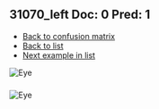 ## 31070_left Doc: 0 Pred: 1
- [Back to confusion matrix](https://github.com/juliandewit/kaggle_retinopathy/blob/master/matrix.md)
- [Back to list](https://github.com/juliandewit/kaggle_retinopathy/blob/master/lists/01/list.md)
- [Next example in list](https://github.com/juliandewit/kaggle_retinopathy/blob/master/lists/01/31/31100_left.md)

![Eye](https://retinopaty.blob.core.windows.net/size1024/31070_left_0.jpeg)

### 

![Eye]()
